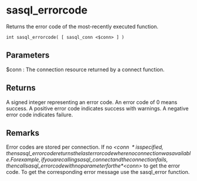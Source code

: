 <!-- loio3bdf253f6c5f1014a2bbe53bf3b5f7dc -->

# sasql\_errorcode

Returns the error code of the most-recently executed function.



```
int sasql_errorcode( [ sasql_conn <$conn> ] )
```



## Parameters

$conn
:   The connection resource returned by a connect function.



## Returns

A signed integer representing an error code. An error code of 0 means success. A positive error code indicates success with warnings. A negative error code indicates failure.



## Remarks

Error codes are stored per connection. If no *<$conn\>* is specified, then sasql\_errorcode returns the last error code where no connection was available. For example, if you are calling sasql\_connect and the connection fails, then call sasql\_errorcode with no parameter for the *<$conn\>* to get the error code. To get the corresponding error message use the sasql\_error function.

